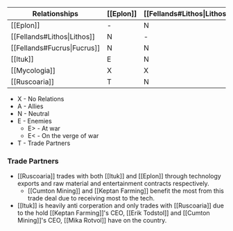 
| Relationships               | [[Eplon]] | [[Fellands#Lithos\|Lithos]] | [[Fellands#Fucrus\|Fucrus]] | [[Ituk]] | [[Mycologia]] | [[Ruscoaria]] |
| --------------------------- | --------- | --------------------------- | --------------------------- | -------- | ------------- | ------------- |
| [[Eplon]]                   | -         | N                           | N                           | E        | X             | T             |
| [[Fellands#Lithos\|Lithos]] | N         | -                           | N                           | N        | X             | N             |
| [[Fellands#Fucrus\|Fucrus]] | N         | N                           | -                           | N        | N             | N             |
| [[Ituk]]                    | E         | N                           | N                           | -        | X             | E             |
| [[Mycologia]]               | X         | X                           | X                           | X        | -             | X             |
| [[Ruscoaria]]               | T         | N                           | N                           | T        | X             | -             |
- X - No Relations
- A - Allies
- N - Neutral
- E - Enemies
	- E> - At war
	- E< - On the verge of war
- T - Trade Partners
### Trade Partners
- [[Ruscoaria]] trades with both [[Ituk]] and [[Eplon]] through technology exports and raw material and entertainment contracts respectively.
	- [[Cumton Mining]] and [[Keptan Farming]] benefit the most from this trade deal due to receiving most to the tech.
- [[Ituk]] is heavily anti corperation and only trades with [[Ruscoaria]] due to the hold [[Keptan Farming]]'s CEO, [[Erik Todstol]] and [[Cumton Mining]]'s CEO, [[Mika Rotvol]] have on the country.